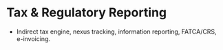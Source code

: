 # Tax & Regulatory Reporting
- Indirect tax engine, nexus tracking, information reporting, FATCA/CRS, e-invoicing.
